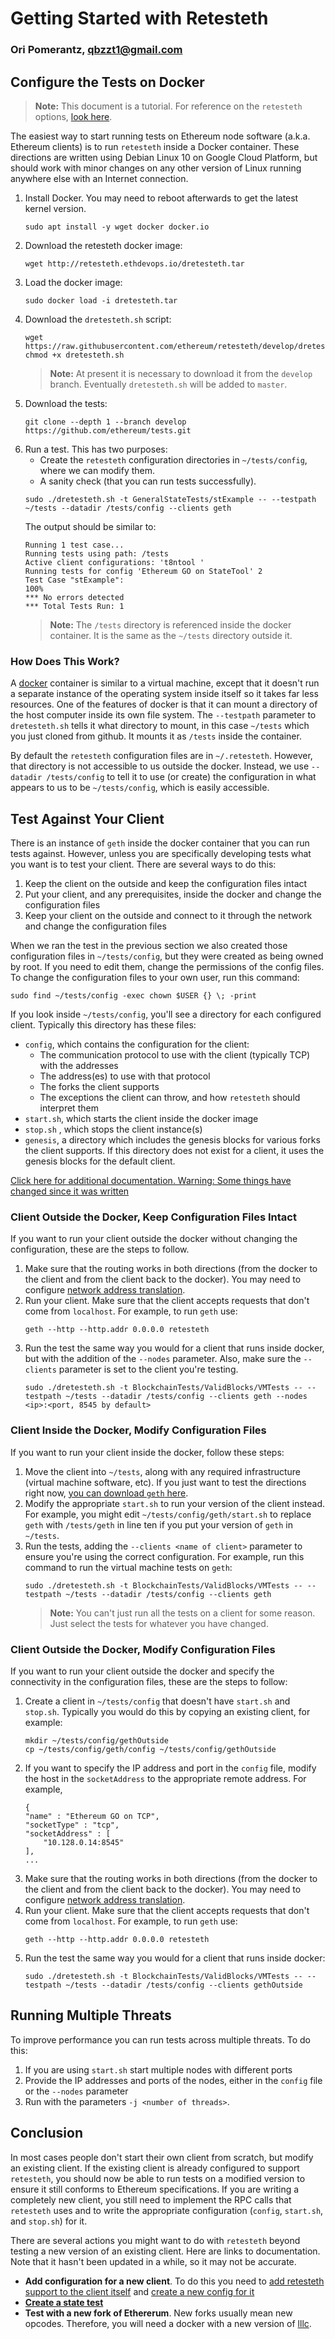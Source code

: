 # Getting Started with Retesteth

### Ori Pomerantz, qbzzt1@gmail.com

## Configure the Tests on Docker

> **Note:** This document is a tutorial. For reference on the `retesteth` options, 
> [look here](https://github.com/ethereum/retesteth/wiki/Retesteth-commands).

The easiest way to start running tests on Ethereum node software (a.k.a. Ethereum clients) is to run `retesteth` inside a Docker container. 
These directions are written using Debian Linux 10 on Google Cloud Platform, but should work with minor changes on any other version of Linux
running anywhere else with an Internet connection.

1. Install Docker. You may need to reboot afterwards to get the latest kernel version.
   ~~~
   sudo apt install -y wget docker docker.io
   ~~~
1. Download the retesteth docker image:
   ~~~
   wget http://retesteth.ethdevops.io/dretesteth.tar
   ~~~
1. Load the docker image:
   ~~~
   sudo docker load -i dretesteth.tar 
   ~~~
1. Download the `dretesteth.sh` script:
   ~~~
   wget https://raw.githubusercontent.com/ethereum/retesteth/develop/dretesteth.sh
   chmod +x dretesteth.sh
   ~~~
   > **Note:** At present it is necessary to download it from the `develop` branch. Eventually 
   > `dretesteth.sh` will be added to `master`.
1. Download the tests:
   ~~~
   git clone --depth 1 --branch develop https://github.com/ethereum/tests.git
   ~~~
1. Run a test. This has two purposes:
   - Create the `retesteth` configuration directories in `~/tests/config`, where we can modify them.
   - A sanity check (that you can run tests successfully).
   ~~~
   sudo ./dretesteth.sh -t GeneralStateTests/stExample -- --testpath ~/tests --datadir /tests/config --clients geth
   ~~~
   The output should be similar to:
   ~~~
   Running 1 test case...
   Running tests using path: /tests
   Active client configurations: 't8ntool '
   Running tests for config 'Ethereum GO on StateTool' 2
   Test Case "stExample": 
   100%
   *** No errors detected
   *** Total Tests Run: 1
   ~~~
   > **Note:** The `/tests` directory is referenced inside the docker container. It is the same as the `~/tests` directory outside it. 
   
### How Does This Work?

A [docker](https://www.docker.com/resources/what-container) container is similar to a virtual machine, except that it doesn't run a separate instance of
the operating system inside itself so it takes far less resources. One of the features of docker is that it can mount a directory of the host computer
inside its own file system. The `--testpath` parameter to `dretesteth.sh` tells it what directory to mount, in this case `~/tests` which you just cloned
from github. It mounts it as `/tests` inside the container.

By default the `retesteth` configuration files are in `~/.retesteth`. However, that directory is not accessible to us outside the docker. Instead, we 
use `--datadir /tests/config` to tell it to use (or create) the configuration in what appears to us to be `~/tests/config`, which is easily accessible.

## Test Against Your Client

There is an instance of `geth` inside the docker container that you can run tests
against. However, unless you are specifically developing tests what you want is to
test your client. There are several ways to do this:

1. Keep the client on the outside and keep the configuration files intact
1. Put your client, and any prerequisites, inside the docker and change the configuration files
1. Keep your client on the outside and connect to it through the network and change the configuration files

When we ran the test in the previous section we also created those configuration files in 
`~/tests/config`, but they were created as being owned by root. If you need to edit them, change 
the permissions of the config files. To change the configuration files to your 
own user, run this command:
~~~
sudo find ~/tests/config -exec chown $USER {} \; -print
~~~

If you look inside `~/tests/config`, you'll see a directory for each configured client. 
Typically this directory has these files:

- `config`, which contains the configuration for the client:
  - The communication protocol to use with the client (typically TCP) with the addresses
  - The address(es) to use with that protocol
  - The forks the client supports
  - The exceptions the client can throw, and how `retesteth` should interpret them
- `start.sh`, which starts the client inside the docker image
- `stop.sh` , which stops the client instance(s)
- `genesis`, a directory which includes the genesis blocks for various forks the client 
  supports. If this directory does not exist for a client, it uses the genesis blocks for
  the default client.

[Click here for additional documentation. Warning: Some things have changed 
since it was written](https://github.com/ethereum/retesteth/wiki/Add-client-configuration-to-Retesteth)


### Client Outside the Docker, Keep Configuration Files Intact

If you want to run your client outside the docker without changing the configuration, these are the steps to follow. 

1. Make sure that the routing works in both directions (from the docker to the client and from the client back to the docker).
   You may need to configure [network address translation](https://www.slashroot.in/linux-nat-network-address-translation-router-explained).
1. Run your client. Make sure that the client accepts requests that don't come from `localhost`. For example, to run `geth` use:
   ~~~
   geth --http --http.addr 0.0.0.0 retesteth
   ~~~
1. Run the test the same way you would for a client that runs inside docker, but with the addition of the `--nodes` parameter.
   Also, make sure the `--clients` parameter is set to the client you're testing.
   ~~~
   sudo ./dretesteth.sh -t BlockchainTests/ValidBlocks/VMTests -- --testpath ~/tests --datadir /tests/config --clients geth --nodes <ip>:<port, 8545 by default>
   ~~~   

### Client Inside the Docker, Modify Configuration Files

If you want to run your client inside the docker, follow these steps:

1. Move the client into `~/tests`, along with any required infrastructure (virtual machine software, etc). 
   If you just want to test the directions right now, [you can download `geth` here](https://geth.ethereum.org/downloads/).
1. Modify the appropriate `start.sh` to run your version of the client instead. For example, you might
   edit `~/tests/config/geth/start.sh` to replace `geth` with `/tests/geth` in line ten if you put your version of `geth`
   in `~/tests`.
1. Run the tests, adding the `--clients <name of client>` parameter to ensure you're using the correct configuration. For
   example, run this command to run the virtual machine tests on `geth`:
   ~~~
   sudo ./dretesteth.sh -t BlockchainTests/ValidBlocks/VMTests -- --testpath ~/tests --datadir /tests/config --clients geth
   ~~~
   > **Note:** You can't just run all the tests on a client for some reason. Just select the tests for whatever 
   > you have changed.

### Client Outside the Docker, Modify Configuration Files

If you want to run your client outside the docker and specify the connectivity in the configuration files, these are the steps to follow:

1. Create a client in `~/tests/config` that doesn't have `start.sh` and `stop.sh`. Typically you would do this by copying an
   existing client, for example:
   ~~~
   mkdir ~/tests/config/gethOutside
   cp ~/tests/config/geth/config ~/tests/config/gethOutside
   ~~~
1. If you want to specify the IP address and port in the `config` file, modify the host in the `socketAddress` to 
   the appropriate remote address. For example,
   ~~~
   {
   "name" : "Ethereum GO on TCP",
   "socketType" : "tcp",
   "socketAddress" : [
       "10.128.0.14:8545"
   ], 
   ...
   ~~~
1. Make sure that the routing works in both directions (from the docker to the client and from the client back to the docker).
   You may need to configure [network address translation](https://www.slashroot.in/linux-nat-network-address-translation-router-explained).
1. Run your client. Make sure that the client accepts requests that don't come from `localhost`. For example, to run `geth` use:
   ~~~
   geth --http --http.addr 0.0.0.0 retesteth
   ~~~
1. Run the test the same way you would for a client that runs inside docker:
   ~~~
   sudo ./dretesteth.sh -t BlockchainTests/ValidBlocks/VMTests -- --testpath ~/tests --datadir /tests/config --clients gethOutside
   ~~~
   
## Running Multiple Threats

To improve performance you can run tests across multiple threats. To do this:
1. If you are using `start.sh` start multiple nodes with different ports
1. Provide the IP addresses and ports of the nodes, either in the `config` file or the `--nodes` parameter
1. Run with the parameters `-j <number of threads>`.

   

## Conclusion

In most cases people don't start their own client from scratch, but modify an existing client. If the existing client is already configured to support
`retesteth`, you should now be able to run tests on a modified version to ensure it still conforms to Ethereum specifications. If you are writing a 
completely new client, you still need to implement the RPC calls that `retesteth` uses and to write the appropriate configuration (`config`, `start.sh`, 
and `stop.sh`) for it.

There are several actions you might want to do with `retesteth` beyond testing a new version of an existing client. Here are links to documentation. Note
that it hasn't been updated in a while, so it may not be accurate.

* **Add configuration for a new client**. To do this you need to 
  [add retesteth support to the client itself](https://github.com/ethereum/retesteth/wiki/RPC-Methods)
  and [create a new config for it](https://github.com/ethereum/retesteth/wiki/Add-client-configuration-to-Retesteth)
* **[Create a state test](https://github.com/ethereum/retesteth/wiki/Creating-a-State-Test-with-retesteth)**
* **Test with a new fork of Ethererum**. New forks usually mean new opcodes. Therefore, you will need a docker with a new 
  version of [lllc](https://lll-docs.readthedocs.io/en/latest/lll_compiler.html).
